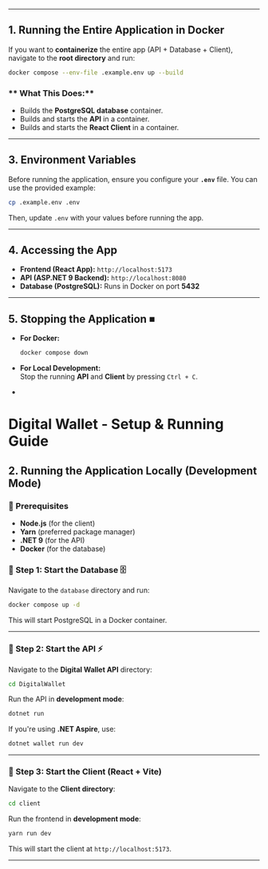 
---

## **1. Running the Entire Application in Docker** 

If you want to **containerize** the entire app (API + Database + Client), navigate to the **root directory** and run:

```sh
docker compose --env-file .example.env up --build
```

### ** What This Does:**
- Builds the **PostgreSQL database** container.
- Builds and starts the **API** in a container.
- Builds and starts the **React Client** in a container.

---

## **3. Environment Variables** 

Before running the application, ensure you configure your **`.env`** file. You can use the provided example:

```sh
cp .example.env .env
```

Then, update `.env` with your values before running the app.

---

## **4. Accessing the App** 

- **Frontend (React App):** `http://localhost:5173`
- **API (ASP.NET 9 Backend):** `http://localhost:8080`
- **Database (PostgreSQL):** Runs in Docker on port **5432**

---

## **5. Stopping the Application** ⏹

- **For Docker:**  
  ```sh
  docker compose down
  ```
- **For Local Development:**  
  Stop the running **API** and **Client** by pressing `Ctrl + C`.

-


# **Digital Wallet - Setup & Running Guide** 

## **2. Running the Application Locally (Development Mode)** 

### **📌 Prerequisites**
- **Node.js** (for the client)  
- **Yarn** (preferred package manager)  
- **.NET 9** (for the API)  
- **Docker** (for the database)

### **📍 Step 1: Start the Database** 🗄️
Navigate to the `database` directory and run:

```sh
docker compose up -d
```
This will start PostgreSQL in a Docker container.

---

### **📍 Step 2: Start the API** ⚡
Navigate to the **Digital Wallet API** directory:

```sh
cd DigitalWallet
```

Run the API in **development mode**:

```sh
dotnet run
```

If you're using **.NET Aspire**, use:

```sh
dotnet wallet run dev
```

---

### **📍 Step 3: Start the Client (React + Vite)** 
Navigate to the **Client directory**:

```sh
cd client
```

Run the frontend in **development mode**:

```sh
yarn run dev
```

This will start the client at `http://localhost:5173`.

---

